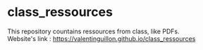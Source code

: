 # class_ressources

This repository countains ressources from class, like PDFs.<br>
Website's link : https://valentinguillon.github.io/class_ressources

